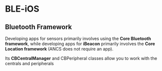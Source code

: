 # BLE-iOS

## Bluetooth Framework ##

Developing apps for sensors primarily involves using the **Core Bluetooth framework**, while developing apps for **iBeacon** primarily involves the **Core Location framework** (ANCS does not require an app).

Its **CBCentralManager** and CBPeripheral classes allow you to work with the centrals and peripherals

